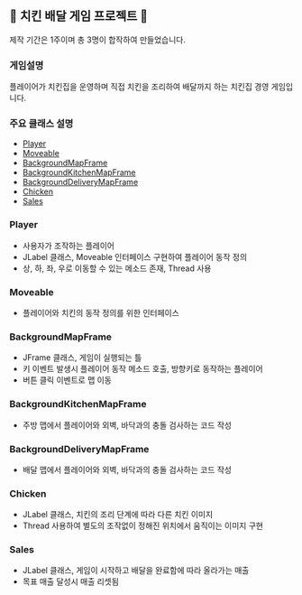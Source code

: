 ## :meat_on_bone: 치킨 배달 게임 프로젝트 :meat_on_bone:


제작 기간은 1주이며 총 3명이 합작하여 만들었습니다.




### 게임설명

 플레이어가 치킨집을 운영하며 직접 치킨을 조리하여 배달까지 하는 치킨집 경영 게임입니다.
 
 
 

 ### 주요 클래스 설명
 - [Player](#player)
 - [Moveable](#moveable)
 - [BackgroundMapFrame](#backgroundmapframe)
 - [BackgroundKitchenMapFrame](#backgroundkitchenmapframe)
 - [BackgroundDeliveryMapFrame](#backgrounddeliverymapframe)
 - [Chicken](#chicken)
 - [Sales](#sales)



### Player
- 사용자가 조작하는 플레이어
- JLabel 클래스, Moveable 인터페이스 구현하여 플레이어 동작 정의
- 상, 하, 좌, 우로 이동할 수 있는 메소드 존재, Thread 사용


### Moveable
- 플레이어와 치킨의 동작 정의를 위한 인터페이스


### BackgroundMapFrame
- JFrame 클래스, 게임이 실행되는 틀
- 키 이벤트 발생시 플레이어 동작 메소드 호출, 방향키로 동작하는 플레이어
- 버튼 클릭 이벤트로 맵 이동 


### BackgroundKitchenMapFrame
- 주방 맵에서 플레이어와 외벽, 바닥과의 충돌 검사하는 코드 작성


### BackgroundDeliveryMapFrame
- 배달 맵에서 플레이어와 외벽, 바닥과의 충돌 검사하는 코드 작성


### Chicken
 - JLabel 클래스, 치킨의 조리 단계에 따라 다른 치킨 이미지
 - Thread 사용하여 별도의 조작없이 정해진 위치에서 움직이는 이미지 구현
 
 
### Sales
 - JLabel 클래스, 게임이 시작하고 배달을 완료함에 따라 올라가는 매출
 - 목표 매출 달성시 매출 리셋됨
 
